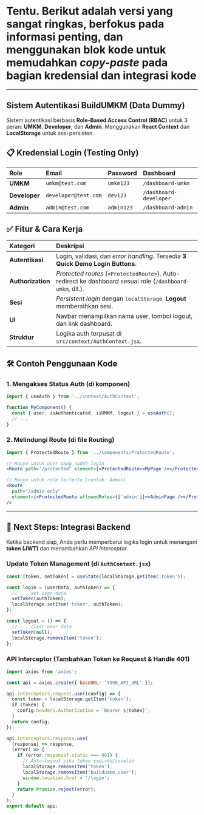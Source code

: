 # Tentu. Berikut adalah versi yang sangat ringkas, berfokus pada informasi penting, dan menggunakan blok kode untuk memudahkan *copy-paste* pada bagian kredensial dan integrasi kode

-----

## Sistem Autentikasi BuildUMKM (Data Dummy)

Sistem autentikasi berbasis **Role-Based Access Control (RBAC)** untuk 3 peran: **UMKM**, **Developer**, dan **Admin**. Menggunakan **React Context** dan **LocalStorage** untuk sesi persisten.

## 📋 Kredensial Login (Testing Only)

| Role | Email | Password | Dashboard |
| :--- | :--- | :--- | :--- |
| **UMKM** | `umkm@test.com` | `umkm123` | `/dashboard-umkm` |
| **Developer** | `developer@test.com` | `dev123` | `/dashboard-developer` |
| **Admin** | `admin@test.com` | `admin123` | `/dashboard-admin` |

## ✅ Fitur & Cara Kerja

| Kategori | Deskripsi |
| :--- | :--- |
| **Autentikasi** | Login, validasi, dan *error handling*. Tersedia **3 Quick Demo Login Buttons**. |
| **Authorization** | *Protected routes* (`<ProtectedRoute>`). Auto-redirect ke dashboard sesuai role (`/dashboard-umkm`, dll.). |
| **Sesi** | *Persistent login* dengan `localStorage`. **Logout** membersihkan sesi. |
| **UI** | Navbar menampilkan nama user, tombol logout, dan link dashboard. |
| **Struktur** | Logika auth terpusat di `src/context/AuthContext.jsx`. |

## 🛠️ Contoh Penggunaan Kode

### 1\. Mengakses Status Auth (di komponen)

```jsx
import { useAuth } from '../context/AuthContext';

function MyComponent() {
  const { user, isAuthenticated, isUMKM, logout } = useAuth();
  // ...
}
```

### 2\. Melindungi Route (di file Routing)

```jsx
import { ProtectedRoute } from '../components/ProtectedRoute';

// Hanya untuk user yang sudah login
<Route path="/protected" element={<ProtectedRoute><MyPage /></ProtectedRoute>} />

// Hanya untuk role tertentu (contoh: Admin)
<Route 
  path="/admin-only" 
  element={<ProtectedRoute allowedRoles={['admin']}><AdminPage /></ProtectedRoute>} 
/>
```

-----

## 🚀 Next Steps: Integrasi Backend

Ketika backend siap, Anda perlu memperbarui logika login untuk menangani **token (JWT)** dan menambahkan *API Interceptor*.

### Update Token Management (di `AuthContext.jsx`)

```jsx
const [token, setToken] = useState(localStorage.getItem('token'));

const login = (userData, authToken) => {
  // ... set user data
  setToken(authToken);
  localStorage.setItem('token', authToken);
};

const logout = () => {
  // ... clear user data
  setToken(null);
  localStorage.removeItem('token');
};
```

### API Interceptor (Tambahkan Token ke Request & Handle 401)

```jsx
import axios from 'axios';

const api = axios.create({ baseURL: 'YOUR_API_URL' });

api.interceptors.request.use((config) => {
  const token = localStorage.getItem('token');
  if (token) {
    config.headers.Authorization = `Bearer ${token}`;
  }
  return config;
});

api.interceptors.response.use(
  (response) => response,
  (error) => {
    if (error.response?.status === 401) {
      // Auto-logout jika token expired/invalid
      localStorage.removeItem('token');
      localStorage.removeItem('buildumkm_user');
      window.location.href = '/login';
    }
    return Promise.reject(error);
  }
);
export default api;
